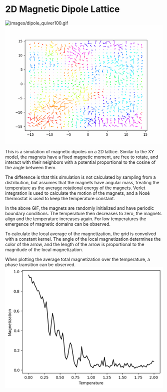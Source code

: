 # 2D Magnetic Dipole Lattice

![images/dipole_quiver100.gif](images/dipole_quiver100.gif) ![images/dipole_quiver30.gif](images/dipole_quiver30.gif)

This is a simulation of magnetic dipoles on a 2D lattice. Similar to the XY model, the magnets have a fixed magnetic moment, are free to rotate, and interact with their neighbors with a potential proportional to the cosine of the angle between them.

The difference is that this simulation is not calculated by sampling from a distribution, but assumes that the magnets have angular mass, treating the temperature as the average rotational energy of the magnets. Verlet integration is used to calculate the motion of the magnets, and a Nosé thermostat is used to keep the temperature constant.

In the above GIF, the magnets are randomly initialized and have periodic boundary conditions. The temperature then decreases to zero, the magnets align and the temperature increases again. For low temperatures the emergence of magnetic domains can be observed.

To calculate the local average of the magnetization, the grid is convolved with a constant kernel. The angle of the local magnetization determines the color of the arrow, and the length of the arrow is proportional to the magnitude of the local magnetization.

When plotting the average total magnetization over the temperature, a phase transition can be observed.
![images/phase_transition.png](images/phase_transition.png)